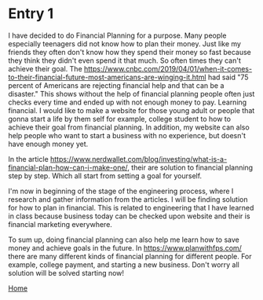 # Entry 1

I have decided to do Financial Planning for a purpose. Many people especially teenagers did not know how to plan their money. Just like my friends they often don't know how they spend their money so fast because they think they didn't even spend it that much. So often times they can't achieve their goal. The https://www.cnbc.com/2019/04/01/when-it-comes-to-their-financial-future-most-americans-are-winging-it.html had said "75 percent of Americans are rejecting financial help and that can be a disaster." This shows without the help of financial planning people often just checks every time and ended up with not enough money to pay. Learning financial. I would like to make a website for those young adult or people that gonna start a life by them self for example, college student to how to achieve their goal from financial planning. In addition, my website can also help people who want to start a business with no experience, but doesn't have enough money yet. 

In the article https://www.nerdwallet.com/blog/investing/what-is-a-financial-plan-how-can-i-make-one/, their are solution to financial planning step by step. Which all start from setting a goal for yourself.

I'm now in beginning of the stage of the engineering process, where I research and gather information from the articles. I will be finding solution for how to plan in financial. This is related to engineering that I have learned in class because business today can be checked upon website and their is financial marketing everywhere.

To sum up, doing financial planning can also help me learn how to save money and achieve goals in the future. In https://www.planwithfps.com/ there are many different kinds of financial planning for different people. For example, college payment, and starting a new business. Don't worry all solution will be solved starting now!

[Home](../README.md)
